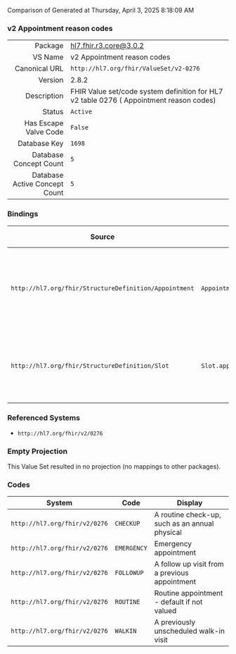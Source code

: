 Comparison of 
Generated at Thursday, April 3, 2025 8:18:09 AM

### v2 Appointment reason codes

|      |     |
| ---: | --- |
| Package | hl7.fhir.r3.core@3.0.2 |
| VS Name | v2 Appointment reason codes |
| Canonical URL | `http://hl7.org/fhir/ValueSet/v2-0276` |
| Version | 2.8.2 |
| Description | FHIR Value set/code system definition for HL7 v2 table 0276 ( Appointment reason codes) |
| Status | `Active` |
| Has Escape Valve Code | `False` |
| Database Key | `1698` |
| Database Concept Count | `5` |
| Database Active Concept Count | `5` |
### Bindings

| Source | Element | Binding | Strength | Element Short |
| ------ | ------- | ------- | -------- | ------------- |
| `http://hl7.org/fhir/StructureDefinition/Appointment` | `Appointment.appointmentType` | `http://hl7.org/fhir/ValueSet/v2-0276` | `Preferred` | The style of appointment or patient that has been booked in the slot (not service type) |
| `http://hl7.org/fhir/StructureDefinition/Slot` | `Slot.appointmentType` | `http://hl7.org/fhir/ValueSet/v2-0276` | `Preferred` | The style of appointment or patient that may be booked in the slot (not service type) |

### Referenced Systems

* `http://hl7.org/fhir/v2/0276`
### Empty Projection

This Value Set resulted in no projection (no mappings to other packages).

### Codes

| System | Code | Display |
| ------ | ---- | ------- |
| `http://hl7.org/fhir/v2/0276` | `CHECKUP` | A routine check-up, such as an annual physical |
| `http://hl7.org/fhir/v2/0276` | `EMERGENCY` | Emergency appointment |
| `http://hl7.org/fhir/v2/0276` | `FOLLOWUP` | A follow up visit from a previous appointment |
| `http://hl7.org/fhir/v2/0276` | `ROUTINE` | Routine appointment - default if not valued |
| `http://hl7.org/fhir/v2/0276` | `WALKIN` | A previously unscheduled walk-in visit |
